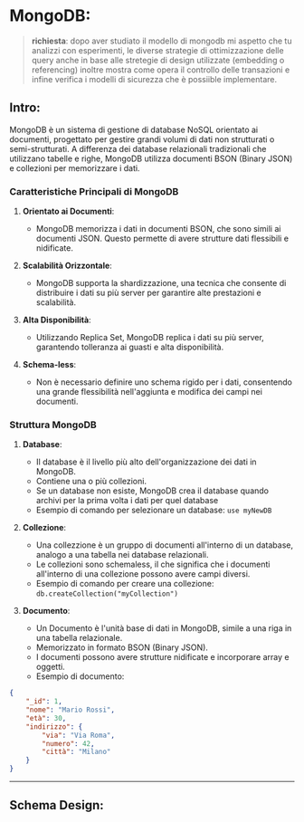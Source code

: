 # MongoDB:

> **richiesta**:
> dopo aver studiato il modello di mongodb mi aspetto che tu analizzi con esperimenti, le diverse strategie di ottimizzazione delle query anche in base alle stretegie di design utilizzate (embedding o referencing) inoltre mostra come opera il controllo delle transazioni e infine verifica i modelli di sicurezza che è possiible implementare.

## Intro:

MongoDB è un sistema di gestione di database NoSQL orientato ai documenti, progettato per gestire grandi volumi di dati non strutturati o semi-strutturati. A differenza dei database relazionali tradizionali che utilizzano tabelle e righe, MongoDB utilizza documenti BSON (Binary JSON) e collezioni per memorizzare i dati.

### Caratteristiche Principali di MongoDB

1. **Orientato ai Documenti**:
    - MongoDB memorizza i dati in documenti BSON, che sono simili ai documenti JSON. Questo permette di avere strutture dati flessibili e nidificate.

2. **Scalabilità Orizzontale**:  
	- MongoDB supporta la shardizzazione, una tecnica che consente di distribuire i dati su più server per garantire alte prestazioni e scalabilità.

3. **Alta Disponibilità**:
	- Utilizzando Replica Set, MongoDB replica i dati su più server, garantendo tolleranza ai guasti e alta disponibilità.

4. **Schema-less**:  
	- Non è necessario definire uno schema rigido per i dati, consentendo una grande flessibilità nell'aggiunta e modifica dei campi nei documenti.

### Struttura MongoDB

1. **Database**:
    - Il database è il livello più alto dell'organizzazione dei dati in MongoDB.
    - Contiene una o più collezioni.
    - Se un database non esiste, MongoDB crea il database quando archivi per la prima volta i dati per quel database
    - Esempio di comando per selezionare un database: `use myNewDB`
   

2. **Collezione**:
    - Una collezzione è un gruppo di documenti all'interno di un database, analogo a una tabella nei database relazionali.
    - Le collezioni sono schemaless, il che significa che i documenti all'interno di una collezione possono avere campi diversi.
    - Esempio di comando per creare una collezione: `db.createCollection("myCollection")`

3. **Documento**:
    - Un Documento è l'unità base di dati in MongoDB, simile a una riga in una tabella relazionale.
    - Memorizzato in formato BSON (Binary JSON).
    - I documenti possono avere strutture nidificate e incorporare array e oggetti.
    - Esempio di documento: 
  
```json
{ 
	"_id": 1, 
	"nome": "Mario Rossi", 
	"età": 30, 
	"indirizzo": { 
		"via": "Via Roma", 
		"numero": 42, 
		"città": "Milano" 
	} 
}
```

---
## Schema Design:




